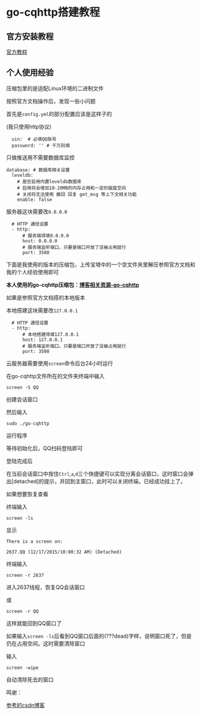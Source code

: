# go-cqhttp搭建教程


## 官方安装教程

[官方教程](https://docs.go-cqhttp.org/guide/quick_start.html)

## 个人使用经验

压缩包里的是适配Linux环境的二进制文件

按照官方文档操作后，发现一些小问题

首先是```config.yml```的部分配置应该是这样子的

(我只使用http协议)

```
  uin:  # 必填QQ账号
  password: '' # 千万别填
```

只做推送用不需要数据库监控
```
database: # 数据库相关设置
  leveldb:
    # 是否启用内置leveldb数据库
    # 启用将会增加10-20MB的内存占用和一定的磁盘空间
    # 关闭将无法使用 撤回 回复 get_msg 等上下文相关功能
    enable: false
```

服务器这块需要改```0.0.0.0```

```
  # HTTP 通信设置
  - http:
      # 服务端得填0.0.0.0
      host: 0.0.0.0
      # 服务端监听端口，只要是端口开放了没被占用就行
      port: 3500
```

下面是我使用的版本的压缩包，上传宝塔中的一个空文件夹里解压参照官方文档和我的个人经验使用即可

**本人使用的go-cqhttp压缩包：[博客相关资源-go-cqhttp](https://www.spiritlhl.top/ziyuan/)**

如果是参照官方文档搭的本地版本

本地搭建这块需要改```127.0.0.1```

```
  # HTTP 通信设置
  - http:
      # 本地搭建得填127.0.0.1
      host: 127.0.0.1
      # 服务端监听端口，只要是端口开放了没被占用就行
      port: 3500
```

云服务器需要使用```screen```命令后台24小时运行

在go-cqhttp文件所在的文件夹终端中输入

```
screen -S QQ
```

创建会话窗口

然后输入

```
sudo ./go-cqhttp
```

运行程序

等待初始化后，QQ扫码登陆即可

登陆完成后

在当前会话窗口中按住```Ctrl```,```a```,```d```三个快捷键可以实现分离会话窗口，这时窗口会弹出[detached]的提示，并回到主窗口，此时可以关闭终端，已经成功挂上了。

如果想要恢复查看

终端输入

```
screen -ls
```
显示

```
There is a screen on:

2637.QQ (12/17/2015/10:00:32 AM) (Detached)
```

终端输入

```
screen -r 2637 
```
进入2637线程，恢复QQ会话窗口

或

```
screen -r QQ
```

这样就能回到QQ窗口了

如果输入```screen -ls```后看到QQ窗口后面的(???dead)字样，说明窗口死了，但是仍在占用空间。这时需要清除窗口

输入
```
screen -wipe 
```
自动清除死去的窗口

鸣谢：

[参考的csdn博客](https://blog.csdn.net/hejunqing14/article/details/50338161)

